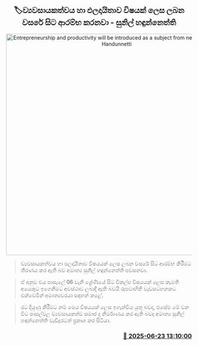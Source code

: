 <p align='center'><b><h2 align='center' title='Entrepreneurship and productivity will be introduced as a subject from next year - Sunil Handunnetti'>🏷ව්‍යවසායකත්වය හා ඵලදායිතාව විෂයක් ලෙස ලබන වසරේ සිට ආරම්භ කරනවා - සුනිල් හඳුන්නෙත්ති</h2></b></p>
<p align='center'><img src='https://helakuru.sgp1.cdn.digitaloceanspaces.com/esana/images/lib/sunil-hadunnethth-mawatha-i.jpg' width='600' alt='Entrepreneurship and productivity will be introduced as a subject from next year - Sunil Handunnetti'></p>

> ව්‍යවසායකත්වය හා ඵලදායිතාව විෂයයක් ලෙස ලබන වසරේ සිට ආරම්භ කිරීමට තීරණය කර ඇති බව අමාත්‍ය සුනිල් හඳුන්නෙත්ති පවසනවා.

> ඒ අනුව එය පාසැලේ 06 වැනි ශ්‍රේණියේ සිට විකල්ප විෂයයක් ලෙස කැමති අයෙකුට ඉගෙනීමට අවස්ථාව ලබාදී ඇති බවයි රූපවාහිනී වැඩසටහනකට ‍එක්වෙමින් අමාත්‍යවරයා සඳහන් කළේ.

> රට දියුණු කිරීමට නම් මෙය විෂයයක් ලෙස ඉගැන්විය යුතු බවද, එසේම මේ වන විට පාසල්වල ව්‍යවසායකත්ව සමාජ ද නිර්මාණය කර ඇති බවද අමාත්‍ය සුනිල් හඳුන්නෙත්ති වැඩිදුරටත් ප්‍රකාශ කර සිටියා.



<h3 align='right'><a href='https://www.helakuru.lk/esana/p/111252/'>📅 2025-06-23 13:10:00</a></h3>
